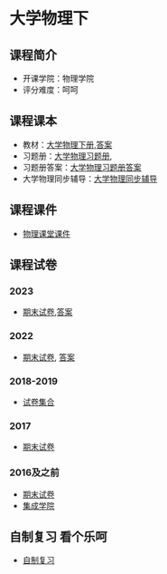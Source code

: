 # 大学物理下

## 课程简介

- 开课学院：物理学院
- 评分难度：呵呵

## 课程课本

- 教材：[大学物理下册](https://github.com/YuhangChen1/HUSR-CS-Learning/blob/master/%E5%A4%A7%E5%AD%A6%E7%89%A9%E7%90%862/%E4%B9%A0%E9%A2%98%E5%86%8C%E5%92%8C%E7%AD%94%E6%A1%88/%E5%A4%A7%E5%AD%A6%E7%89%A9%E7%90%86_%E4%B8%8B.pdf),[答案](https://github.com/YuhangChen1/HUSR-CS-Learning/blob/master/%E5%A4%A7%E5%AD%A6%E7%89%A9%E7%90%862/%E5%BE%80%E5%B9%B4%E9%A2%98/%E6%95%99%E6%9D%90%E7%AD%94%E6%A1%88.pdf)
- 习题册：[大学物理习题册](https://github.com/YuhangChen1/HUSR-CS-Learning/blob/master/%E5%A4%A7%E5%AD%A6%E7%89%A9%E7%90%86/%E5%A4%A7%E5%AD%A6%E7%89%A9%E7%90%86%E4%B9%A0%E9%A2%98%E5%86%8C_635FB_unlocked.pdf),
- 习题册答案：[大学物理习题册答案](https://github.com/YuhangChen1/HUSR-CS-Learning/blob/master/%E5%A4%A7%E5%AD%A6%E7%89%A9%E7%90%862/%E4%B9%A0%E9%A2%98%E5%86%8C%E5%92%8C%E7%AD%94%E6%A1%88/%E5%A4%A7%E7%89%A9(%E4%B8%8B)%E4%B9%A0%E9%A2%98%E5%86%8C%E7%AD%94%E6%A1%88(1).pdf)
- 大学物理同步辅导：[大学物理同步辅导](https://github.com/YuhangChen1/HUSR-CS-Learning/blob/master/%E5%A4%A7%E5%AD%A6%E7%89%A9%E7%90%862/%E4%B9%A0%E9%A2%98%E5%86%8C%E5%92%8C%E7%AD%94%E6%A1%88/%E5%A4%A7%E5%AD%A6%E7%89%A9%E7%90%86%E5%90%8C%E6%AD%A5%E8%BE%85%E5%AF%BC%20(1).pdf)

## 课程课件
- [物理课堂课件](https://github.com/YuhangChen1/HUSR-CS-Learning/tree/master/%E5%A4%A7%E5%AD%A6%E7%89%A9%E7%90%862/%E8%AF%BE%E4%BB%B6)

## 课程试卷

### 2023
- [期末试卷](https://github.com/YuhangChen1/HUSR-CS-Learning/blob/master/%E5%A4%A7%E5%AD%A6%E7%89%A9%E7%90%862/%E5%BE%80%E5%B9%B4%E9%A2%98/2023%E7%A7%8B%E5%A4%A7%E5%AD%A6%E7%89%A9%E7%90%86%E6%9C%9F%E6%9C%AB.pdf),[答案](https://github.com/YuhangChen1/HUSR-CS-Learning/blob/master/%E5%A4%A7%E5%AD%A6%E7%89%A9%E7%90%862/%E5%BE%80%E5%B9%B4%E9%A2%98/2023%E7%A7%8B%E5%AD%A3%E5%A4%A7%E5%AD%A6%E7%89%A9%E7%90%86%E6%9C%9F%E6%9C%AB%E7%AD%94%E6%A1%88.pdf)

### 2022
- [期末试卷](https://github.com/YuhangChen1/HUSR-CS-Learning/blob/master/%E5%A4%A7%E5%AD%A6%E7%89%A9%E7%90%862/%E5%BE%80%E5%B9%B4%E9%A2%98/2022%E5%A4%A7%E5%AD%A6%E7%89%A9%E7%90%86%EF%BC%88II%EF%BC%89-%E8%AF%95%E5%8D%B7%20(1).pdf), [答案](https://github.com/YuhangChen1/HUSR-CS-Learning/blob/master/%E5%A4%A7%E5%AD%A6%E7%89%A9%E7%90%862/%E5%BE%80%E5%B9%B4%E9%A2%98/2022%E5%A4%A7%E5%AD%A6%E7%89%A9%E7%90%86%EF%BC%88II%EF%BC%89-%E8%AF%95%E5%8D%B7%20%28%E7%AD%94%E6%A1%88%29.pdf)

### 2018-2019
- [试卷集合](https://github.com/YuhangChen1/HUSR-CS-Learning/blob/master/%E5%A4%A7%E5%AD%A6%E7%89%A9%E7%90%862/%E5%BE%80%E5%B9%B4%E9%A2%98/%E5%8D%8E%E4%B8%AD%E7%A7%91%E6%8A%80%E5%A4%A7%E5%AD%A6%E5%A4%A7%E5%AD%A6%E7%89%A9%E7%90%86%EF%BC%88%E4%BA%8C%EF%BC%892018-2019%E7%AD%8911%E4%B8%AA%E6%96%87%E4%BB%B6.zip)

### 2017
- [期末试卷](https://github.com/YuhangChen1/HUSR-CS-Learning/blob/master/%E5%A4%A7%E5%AD%A6%E7%89%A9%E7%90%862/%E5%BE%80%E5%B9%B4%E9%A2%98/2017-2018%EF%BC%881%EF%BC%89%E5%A4%A7%E5%AD%A6%E7%89%A9%E7%90%86%EF%BC%88%E4%BA%8C%EF%BC%89%E8%AF%95%E5%8D%B7%20(1)(1).pdf)

### 2016及之前
- [期末试卷](https://github.com/YuhangChen1/HUSR-CS-Learning/blob/master/%E5%A4%A7%E5%AD%A6%E7%89%A9%E7%90%862/%E5%BE%80%E5%B9%B4%E9%A2%98/%E5%A4%A7%E5%AD%A6%E7%89%A9%E7%90%86(%E4%B8%8B)%E6%9C%9F%E6%9C%AB%E7%9C%9F%E9%A2%98.zip)
- [集成学院](https://github.com/YuhangChen1/HUSR-CS-Learning/blob/master/%E5%A4%A7%E5%AD%A6%E7%89%A9%E7%90%862/%E5%BE%80%E5%B9%B4%E9%A2%98/%E5%A4%A7%E7%89%A9(%E4%B8%8B)%E7%9C%9F%E9%A2%98_%E9%9B%86%E6%88%90%E5%AD%A6%E9%99%A2_%E6%97%A0%E7%AD%94%E6%A1%88.zip)

## 自制复习 看个乐呵
- [自制复习](https://github.com/YuhangChen1/HUSR-CS-Learning/tree/master/%E5%A4%A7%E5%AD%A6%E7%89%A9%E7%90%862/%E8%87%AA%E5%88%B6%E5%A4%8D%E4%B9%A0)